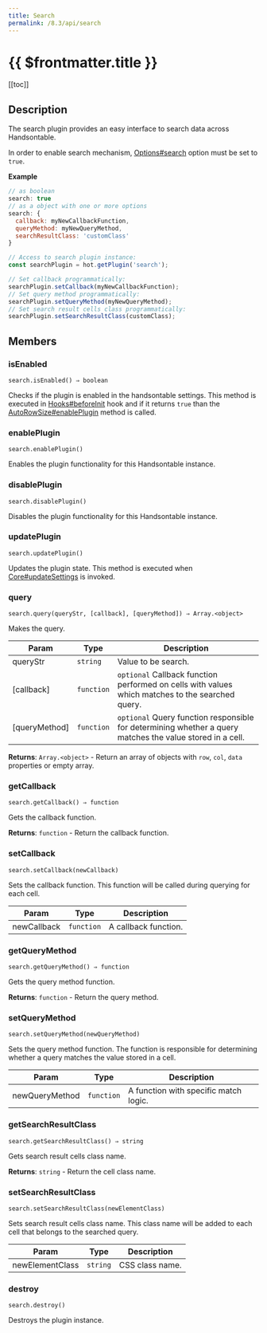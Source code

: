 ```yaml
---
title: Search
permalink: /8.3/api/search
---
```


# {{ $frontmatter.title }}

[[toc]]

## Description


The search plugin provides an easy interface to search data across Handsontable.

In order to enable search mechanism, [Options#search](Options#search) option must be set to `true`.


**Example**  
```js
// as boolean
search: true
// as a object with one or more options
search: {
  callback: myNewCallbackFunction,
  queryMethod: myNewQueryMethod,
  searchResultClass: 'customClass'
}

// Access to search plugin instance:
const searchPlugin = hot.getPlugin('search');

// Set callback programmatically:
searchPlugin.setCallback(myNewCallbackFunction);
// Set query method programmatically:
searchPlugin.setQueryMethod(myNewQueryMethod);
// Set search result cells class programmatically:
searchPlugin.setSearchResultClass(customClass);
```

## Members
### isEnabled
`search.isEnabled() ⇒ boolean`

Checks if the plugin is enabled in the handsontable settings. This method is executed in [Hooks#beforeInit](Hooks#beforeInit)
hook and if it returns `true` than the [AutoRowSize#enablePlugin](auto-row-size#enableplugin) method is called.



### enablePlugin
`search.enablePlugin()`

Enables the plugin functionality for this Handsontable instance.



### disablePlugin
`search.disablePlugin()`

Disables the plugin functionality for this Handsontable instance.



### updatePlugin
`search.updatePlugin()`

Updates the plugin state. This method is executed when [Core#updateSettings](Core#updateSettings) is invoked.



### query
`search.query(queryStr, [callback], [queryMethod]) ⇒ Array.<object>`

Makes the query.


| Param | Type | Description |
| --- | --- | --- |
| queryStr | <code>string</code> | Value to be search. |
| [callback] | <code>function</code> | `optional` Callback function performed on cells with values which matches to the searched query. |
| [queryMethod] | <code>function</code> | `optional` Query function responsible for determining whether a query matches the value stored in a cell. |


**Returns**: <code>Array.&lt;object&gt;</code> - Return an array of objects with `row`, `col`, `data` properties or empty array.  

### getCallback
`search.getCallback() ⇒ function`

Gets the callback function.


**Returns**: <code>function</code> - Return the callback function.  

### setCallback
`search.setCallback(newCallback)`

Sets the callback function. This function will be called during querying for each cell.


| Param | Type | Description |
| --- | --- | --- |
| newCallback | <code>function</code> | A callback function. |



### getQueryMethod
`search.getQueryMethod() ⇒ function`

Gets the query method function.


**Returns**: <code>function</code> - Return the query method.  

### setQueryMethod
`search.setQueryMethod(newQueryMethod)`

Sets the query method function. The function is responsible for determining whether a query matches the value stored in a cell.


| Param | Type | Description |
| --- | --- | --- |
| newQueryMethod | <code>function</code> | A function with specific match logic. |



### getSearchResultClass
`search.getSearchResultClass() ⇒ string`

Gets search result cells class name.


**Returns**: <code>string</code> - Return the cell class name.  

### setSearchResultClass
`search.setSearchResultClass(newElementClass)`

Sets search result cells class name. This class name will be added to each cell that belongs to the searched query.


| Param | Type | Description |
| --- | --- | --- |
| newElementClass | <code>string</code> | CSS class name. |



### destroy
`search.destroy()`

Destroys the plugin instance.



